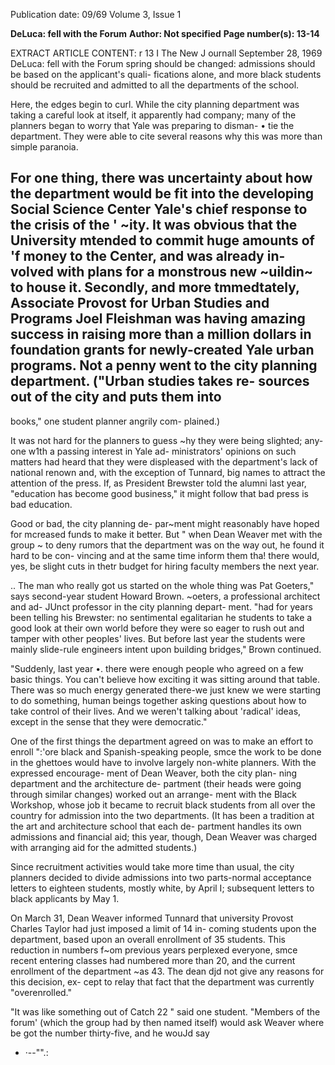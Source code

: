 Publication date: 09/69
Volume 3, Issue 1

**DeLuca: fell with the Forum**
**Author: Not specified**
**Page number(s): 13-14**

EXTRACT ARTICLE CONTENT:
r 
13 I The New J ournall September 28, 1969 
DeLuca: fell with the Forum 
spring should be changed: admissions 
should be based on the applicant's quali-
fications alone, and more black students 
should be recruited and admitted to all 
the departments of the school. 

Here, the edges begin to curl. While the 
city planning department was taking a 
careful look at itself, it apparently had 
company; many of the planners began to 
worry that Yale was preparing to disman-
• tie the department. They were able to 
cite several reasons why this was more 
than simple paranoia. 

For one thing, there was uncertainty 
about how the department would be fit 
into the developing Social Science Center 
Yale's chief response to the crisis of the ' 
~ity. It was obvious that the University 
mtended to commit huge amounts of 
'f 
money to the Center, and was already in-
volved with plans for a monstrous new 
~uildin~ to house it. Secondly, and more 
tmmedtately, Associate Provost for Urban 
Studies and Programs Joel Fleishman was 
having amazing success in raising more 
than a million dollars in foundation grants 
for newly-created Yale urban programs. 
Not a penny went to the city planning 
department. ("Urban studies takes re-
sources out of the city and puts them into 
-
books," one student planner angrily com-
plained.) 

It was not hard for the planners to 
guess ~hy they were being slighted; any-
one w1th a passing interest in Yale ad-
ministrators' opinions on such matters 
had heard that they were displeased with 
the department's lack of national renown 
and, with the exception of Tunnard, big 
names to attract the attention of the press. 
If, as President Brewster told the alumni 
last year, "education has become good 
business," it might follow that bad press 
is bad education. 

Good or bad, the city planning de-
par~ment might reasonably have hoped 
for mcreased funds to make it better. But 
" 
when Dean Weaver met with the group 
~ to deny rumors that the department was 
on the way out, he found it hard to be con-
vincing and at the same time inform them 
tha! there would, yes, be slight cuts in 
thetr budget for hiring faculty members 
the next year. 

.. The man who really got us started on 
the whole thing was Pat Goeters," says 
second-year student Howard Brown. 
~oeters, a professional architect and ad-
JUnct professor in the city planning depart-
ment. "had for years been telling his 
Brewster: no sentimental egalitarian he 
students to take a good look at their own 
world before they were so eager to rush 
out and tamper with other peoples' lives. 
But before last year the students were 
mainly slide-rule engineers intent upon 
building bridges," Brown continued. 

"Suddenly, last year •. there were enough 
people who agreed on a few basic things. 
You can't believe how exciting it was 
sitting around that table. There was so 
much energy generated there-we just 
knew we were starting to do something, 
human beings together asking questions 
about how to take control of their lives. 
And we weren't talking about 'radical' 
ideas, except in the sense that they were 
democratic." 

One of the first things the department 
agreed on was to make an effort to enroll 
":'ore black and Spanish-speaking people, 
smce the work to be done in the ghettoes 
would have to involve largely non-white 
planners. With the expressed encourage-
ment of Dean Weaver, both the city plan-
ning department and the architecture de-
partment (their heads were going through 
similar changes) worked out an arrange-
ment with the Black Workshop, whose job 
it became to recruit black students from all 
over the country for admission into the two 
departments. (It has been a tradition at the 
art and architecture school that each de-
partment handles its own admissions and 
financial aid; this year, though, Dean 
Weaver was charged with arranging aid 
for the admitted students.) 

Since recruitment activities would take 
more time than usual, the city planners 
decided to divide admissions into two 
parts-normal acceptance letters to 
eighteen students, mostly white, by April 
I; subsequent letters to black applicants 
by May 1. 

On March 31, Dean Weaver informed 
Tunnard that university Provost Charles 
Taylor had just imposed a limit of 14 in-
coming students upon the department, 
based upon an overall enrollment of 
35 students. This reduction in numbers 
f~om previous years perplexed everyone, 
smce recent entering classes had numbered 
more than 20, and the current enrollment 
of the department ~as 43. The dean djd 
not give any reasons for this decision, ex-
cept to relay that fact that the department 
was currently "overenrolled." 

"It was like something out of Catch 22 " 
said one student. "Members of the forum' 
(which the group had by then named 
itself) would ask Weaver where be got 
the number thirty-five, and he wouJd say 
- ·--"".: